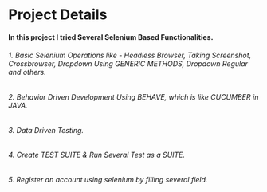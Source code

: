 # Project Details

#### In this project I tried Several Selenium Based Functionalities.

###### 1. Basic Selenium Operations like - Headless Browser, Taking Screenshot, Crossbrowser, Dropdown Using GENERIC METHODS, Dropdown Regular and others. 
###### 2. Behavior Driven Development Using BEHAVE, which is like CUCUMBER in JAVA.
###### 3. Data Driven Testing.
###### 4. Create TEST SUITE & Run Several Test as a SUITE.
###### 5. Register an account using selenium by filling several field. 
